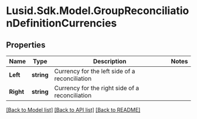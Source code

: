 # Lusid.Sdk.Model.GroupReconciliationDefinitionCurrencies

## Properties

Name | Type | Description | Notes
------------ | ------------- | ------------- | -------------
**Left** | **string** | Currency for the left side of a reconciliation | 
**Right** | **string** | Currency for the right side of a reconciliation | 

[[Back to Model list]](../README.md#documentation-for-models) [[Back to API list]](../README.md#documentation-for-api-endpoints) [[Back to README]](../README.md)

